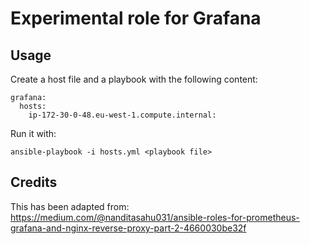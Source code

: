 # Experimental role for Grafana

## Usage

Create a host file and a playbook with the following content:

```
grafana:
  hosts:
    ip-172-30-0-48.eu-west-1.compute.internal:
```

Run it with:

```
ansible-playbook -i hosts.yml <playbook file>
```


## Credits
This has been adapted from:
https://medium.com/@nanditasahu031/ansible-roles-for-prometheus-grafana-and-nginx-reverse-proxy-part-2-4660030be32f

